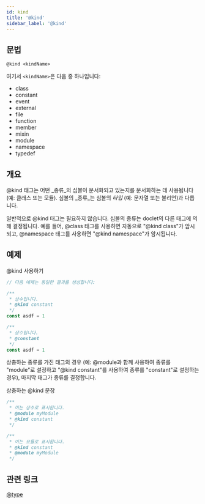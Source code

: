 ```yaml
---
id: kind
title: '@kind'
sidebar_label: '@kind'
---
```


## 문법

`@kind <kindName>`

여기서 `<kindName>`은 다음 중 하나입니다:

- class
- constant
- event
- external
- file
- function
- member
- mixin
- module
- namespace
- typedef

## 개요

@kind 태그는 어떤 _종류_의 심볼이 문서화되고 있는지를 문서화하는 데 사용됩니다 (예: 클래스 또는 모듈). 심볼의 _종류_는 심볼의 _타입_ (예: 문자열 또는 불리언)과 다릅니다.

일반적으로 @kind 태그는 필요하지 않습니다. 심볼의 종류는 doclet의 다른 태그에 의해 결정됩니다. 예를 들어, @class 태그를 사용하면 자동으로 "@kind class"가 암시되고, @namespace 태그를 사용하면 "@kind namespace"가 암시됩니다.

## 예제

@kind 사용하기

```js
// 다음 예제는 동일한 결과를 생성합니다:

/**
 * 상수입니다.
 * @kind constant
 */
const asdf = 1

/**
 * 상수입니다.
 * @constant
 */
const asdf = 1
```

상충하는 종류를 가진 태그의 경우 (예: @module과 함께 사용하여 종류를 "module"로 설정하고 "@kind constant"를 사용하여 종류를 "constant"로 설정하는 경우), 마지막 태그가 종류를 결정합니다.

상충하는 @kind 문장

```js
/**
 * 이는 상수로 표시됩니다.
 * @module myModule
 * @kind constant
 */

/**
 * 이는 모듈로 표시됩니다.
 * @kind constant
 * @module myModule
 */
```

## 관련 링크

[@type](./type.md)